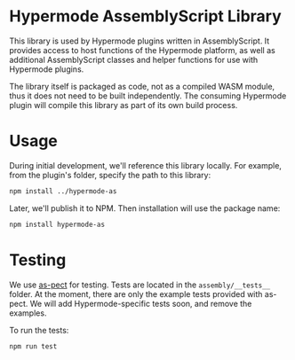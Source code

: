 # Hypermode AssemblyScript Library

This library is used by Hypermode plugins written in AssemblyScript.
It provides access to host functions of the Hypermode platform,
as well as additional AssemblyScript classes and helper functions
for use with Hypermode plugins.

The library itself is packaged as code, not as a compiled WASM module,
thus it does not need to be built independently.  The consuming Hypermode
plugin will compile this library as part of its own build process.

# Usage

During initial development, we'll reference this library locally.
For example, from the plugin's folder, specify the path to this library:

```sh
npm install ../hypermode-as
```

Later, we'll publish it to NPM.  Then installation will use the package name:

```sh
npm install hypermode-as
```

# Testing

We use [as-pect](https://as-pect.gitbook.io/as-pect/) for testing.
Tests are located in the `assembly/__tests__` folder.
At the moment, there are only the example tests provided with as-pect.
We will add Hypermode-specific tests soon, and remove the examples.

To run the tests:

```sh
npm run test
```
